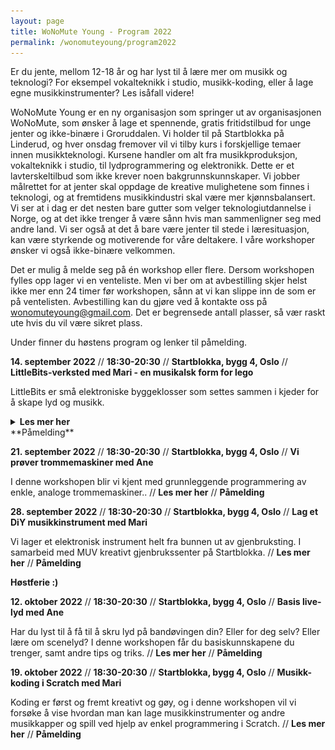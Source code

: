 ```yaml
---
layout: page
title: WoNoMute Young - Program 2022
permalink: /wonomuteyoung/program2022
---
```


Er du jente, mellom 12-18 år og har lyst til å lære mer om musikk
og teknologi? For eksempel vokalteknikk i studio, musikk-koding,
eller å lage egne musikkinstrumenter? Les isåfall videre!

WoNoMute Young er en ny organisasjon som springer ut av organisasjonen WoNoMute, som ønsker å lage et spennende, gratis fritidstilbud for unge jenter og ikke-binære i Groruddalen. Vi holder til på Startblokka på Linderud, og hver onsdag fremover vil vi tilby kurs i forskjellige temaer innen musikkteknologi. Kursene handler om alt fra musikkproduksjon, vokalteknikk i studio, til lydprogrammering og elektronikk. Dette er et lavterskeltilbud som ikke krever noen bakgrunnskunnskaper. Vi jobber målrettet for at jenter skal oppdage de kreative mulighetene som finnes i teknologi, og at fremtidens musikkindustri skal være mer kjønnsbalansert. Vi ser at i dag er det nesten bare gutter som velger teknologiutdannelse i Norge, og at det ikke trenger å være sånn hvis man sammenligner seg med andre land. Vi ser også at det å bare være jenter til stede i læresituasjon, kan være styrkende og motiverende for våre deltakere. I våre workshoper ønsker vi også ikke-binære velkommen.

Det er mulig å melde seg på én workshop eller flere. Dersom workshopen fylles opp lager vi en venteliste. Men vi ber om at avbestilling skjer helst ikke mer enn 24 timer før workshopen, sånn at vi kan slippe inn de som er på ventelisten. Avbestilling kan du gjøre ved å kontakte oss på [wonomuteyoung@gmail.com](wonomuteyoung@gmail.com). Det er begrensede antall plasser, så vær raskt ute hvis du vil være sikret plass.

Under finner du høstens program og lenker til påmelding.



**14. september 2022** // **18:30-20:30** // **Startblokka, bygg 4, Oslo** // **LittleBits-verksted med Mari - en musikalsk form for lego**


LittleBits er små elektroniske byggeklosser som settes sammen i kjeder for å skape lyd og
musikk. 

<details><summary><b>Les mer her</b></summary> 
<p>

<img src="/assets/wonomuteyoung/workshops/littlebits.jpg" size="10%">

Workshopen er et utforskende og hyggelig kurs som ikke krever noen forkunnskaper. LittleBits er et byggesett for å lage en synth. Workshopen er for jenter og ikke-binære i alderen 12-18 år og passer for alle som er nysgjerrige og har en utforskende spire i magen. 
<br>
LittleBits er små elektroniske byggeklosser som settes sammen i kjeder for å skape lyd og musikk. Konseptet er utviklet av Korg og gjør det lett for hvem som helst å bygge små synther. Samtidig lærer man litt om hvordan synther er bygd opp. Vi gir en kort introduksjon til hvordan littleBits fungerer, deretter får dere prøve selv! Til slutt har vi en improvisert jam-session der alle får spille med de selvlagde instrumentene sine. Ingen forkunnskaper er nødvendig til denne workshopen.
<br>
Tilgjengelige plasser: 10.
</p>
</details>
**Påmelding**


**21. september 2022** // **18:30-20:30** // **Startblokka, bygg 4, Oslo** // **Vi prøver trommemaskiner med Ane**

I denne workshopen blir vi kjent med grunnleggende programmering av enkle, analoge trommemaskiner.. // **Les mer her** // **Påmelding**

**28. september 2022** // **18:30-20:30** // **Startblokka, bygg 4, Oslo** // **Lag et DiY musikkinstrument med Mari**

Vi lager et elektronisk instrument helt fra bunnen ut av gjenbruksting. I samarbeid med MUV
kreativt gjenbrukssenter på Startblokka. // **Les mer her** // **Påmelding**

**Høstferie :)**

**12. oktober 2022** // **18:30-20:30** // **Startblokka, bygg 4, Oslo** // **Basis live-lyd med Ane**

Har du lyst til å få til å skru lyd på bandøvingen din? Eller for deg selv? Eller lære om scenelyd?
I denne workshopen får du basiskunnskapene du trenger, samt andre tips og triks. // **Les mer her** // **Påmelding**

**19. oktober 2022** // **18:30-20:30** // **Startblokka, bygg 4, Oslo** // **Musikk-koding i Scratch med Mari**

Koding er først og fremt kreativt og gøy, og i denne workshopen vil vi forsøke å vise hvordan man
kan lage musikkinstrumenter og andre musikkapper og spill ved hjelp av enkel programmering i
Scratch. // **Les mer her** // **Påmelding**

